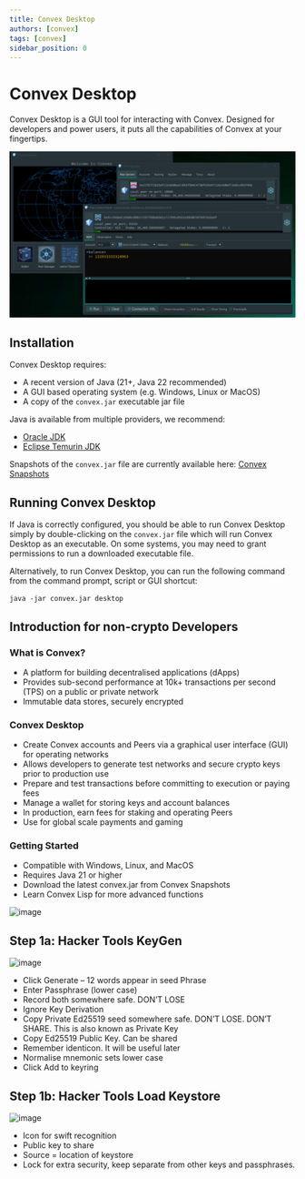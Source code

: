 ```yaml
---
title: Convex Desktop
authors: [convex]
tags: [convex]
sidebar_position: 0
---
```


# Convex Desktop

Convex Desktop is a GUI tool for interacting with Convex. Designed for developers and power users, it puts all the capabilities of Convex at your fingertips.

![Convex Desktop Screenshot](convex-desktop.png)

## Installation

Convex Desktop requires:
- A recent version of Java (21+, Java 22 recommended)
- A GUI based operating system (e.g. Windows, Linux or MacOS)
- A copy of the `convex.jar` executable jar file

Java is available from multiple providers, we recommend:
- [Oracle JDK](https://www.oracle.com/java/technologies/downloads/)
- [Eclipse Temurin JDK](https://adoptium.net/temurin/releases/) 

Snapshots of the `convex.jar` file are currently available here: [Convex Snapshots](https://drive.google.com/drive/folders/1AZdyuZOmC70i_TtuEW3uEKvjYLOqIMiv?usp=sharing)

## Running Convex Desktop

If Java is correctly configured, you should be able to run Convex Desktop simply by double-clicking on the `convex.jar` file which will run Convex Desktop as an executable. On some systems, you may need to grant permissions to run a downloaded executable file.

Alternatively, to run Convex Desktop, you can run the following command from the command prompt, script or GUI shortcut:

```
java -jar convex.jar desktop
```

## Introduction for non-crypto Developers

### What is Convex?

- A platform for building decentralised applications (dApps)  
- Provides sub-second performance at 10k+ transactions per second (TPS) on a public or private network  
- Immutable data stores, securely encrypted

### Convex Desktop

- Create Convex accounts and Peers via a graphical user interface (GUI) for operating networks
- Allows developers to generate test networks and secure crypto keys prior to production use
- Prepare and test transactions before committing to execution or paying fees
- Manage a wallet for storing keys and account balances
- In production, earn fees for staking and operating Peers 
- Use for global scale payments and gaming

### Getting Started

- Compatible with Windows, Linux, and MacOS
- Requires Java 21 or higher
- Download the latest convex.jar from Convex Snapshots
- Learn Convex Lisp for more advanced functions

<img width="462" alt="image" src="https://github.com/user-attachments/assets/a8fe1f34-50d1-4dfb-bf77-d0a3d86ef20b" />




## Step 1a: Hacker Tools KeyGen
<img width="428" alt="image" src="https://github.com/user-attachments/assets/33c74dff-de8c-41a3-ac57-b76ec5d02081" />

- Click Generate – 12 words appear in seed Phrase
- Enter Passphrase (lower case)
- Record both somewhere safe. DON’T LOSE
- Ignore Key Derivation
- Copy Private Ed25519 seed somewhere safe. DON’T LOSE. DON’T SHARE. This is also known as Private Key
- Copy Ed25519 Public Key. Can be shared
- Remember identicon.  It will be useful later
- Normalise mnemonic sets lower case
- Click Add to keyring
## Step 1b: Hacker Tools Load Keystore
<img width="460" alt="image" src="https://github.com/user-attachments/assets/213b510c-de97-45db-a5cf-fedfabcb310f" />

- Icon for swift recognition 
- Public key to share
- Source = location of keystore 
- Lock for extra security, keep separate from other keys and passphrases.
